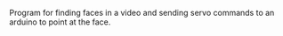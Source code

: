 Program for finding faces in a video and sending servo commands to an arduino to point at the face.

